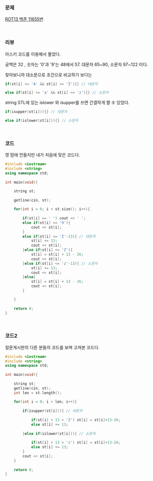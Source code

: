 ### 문제

[ROT13 백준 11655번](https://www.acmicpc.net/problem/11655)

</br>

### 리뷰

아스키 코드를 이용해서 풀었다. 

공백은 32 , 숫자는 '0'과 '9'는 48에서 57. 대문자 65~90, 소문자 97~122 이다. 

 찾아보니까 대소문으로 조건으로 비교하기 보다는 

```c++
if(st[i] <= 'A' && st[i] <= 'Z'){} // 대문자 

else if(st[i] <= 'a' && st[i] <= 'z'){} // 소문자 	 
```

string STL에 있는 islower 와 isupper를 쓰면 간결하게 짤 수 있었다. 

```c++
if(isupper(st[i])){} // 대문자 

else if(islower(st[i])){} // 소문자 	 
```

</br>

### 코드

영 맘에 안들지만 내가 처음에 맞은 코드다. 

```c++
#include <iostream>
#include <string>
using namespace std;
 
int main(void){

 	string st;
 	
 	getline(cin, st);
 	
 	for(int i = 0; i < st.size(); i++){
 	
 		if(st[i] == ' ') cout << ' ';
 		else if(st[i] <= '9'){
 			cout << st[i];
		}
 		else if(st[i] <= 'Z'-13){ // 대문자  
			st[i] += 13; 
			cout << st[i];
		}else if(st[i] <= 'Z'){
			st[i] = st[i] + 13 - 26;  
			cout << st[i];
		}else if(st[i] <= 'z'-13){ // 소문자  
			st[i] += 13; 
			cout << st[i];
		}else{
			st[i] = st[i] + 13 - 26;
			cout << st[i];
		}

	}
 	
	return 0;
}
```

</br>

### 코드2

질문게시판의 다른 분들의 코드를 보며 고쳐본 코드다. 

```c++
#include <iostream>
#include <string>
using namespace std;
 
int main(void){
 
 	string st;
 	getline(cin, st);
 	int len = st.length();
 	
 	for(int i = 0; i < len; i++){
 	
 		if(isupper(st[i])){ // 대문자 
		
			if(st[i] + 13 > 'Z') st[i] = st[i]+13-26;
			else st[i] += 13;
		
		}else if(islower(st[i])){ // 소문자 
            
			if(st[i] + 13 > 'z') st[i] = st[i]+13-26;
			else st[i] += 13;		 
		}
		cout << st[i];
	}
	
	return 0;
}
```



